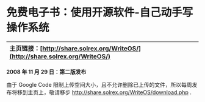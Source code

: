 # 免费电子书：使用开源软件-自己动手写操作系统 #

| **主页链接：[http://share.solrex.org/WriteOS/](http://share.solrex.org/WriteOS/)**|
|:---------------------------------------------------------------------------------------|

**2008 年 11 月 29 日：第二版发布**

由于 Google Code 限制上传空间大小，且不允许删除已上传的文件，所以每周发布将移到主页上，敬请移步 http://share.solrex.org/WriteOS/download.php .